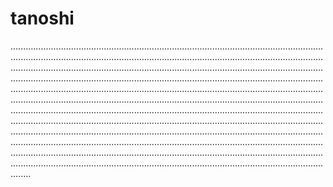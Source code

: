 # tanoshi
........................................................................................................................................................................................................................................................................................................................................................................................................................................................................................................................................................................................................................................................................................................................................................................................................................................................................................................................................................................................................................................................................................................................................................................................................................................................................................................................................................................................................................................................................................................................................................